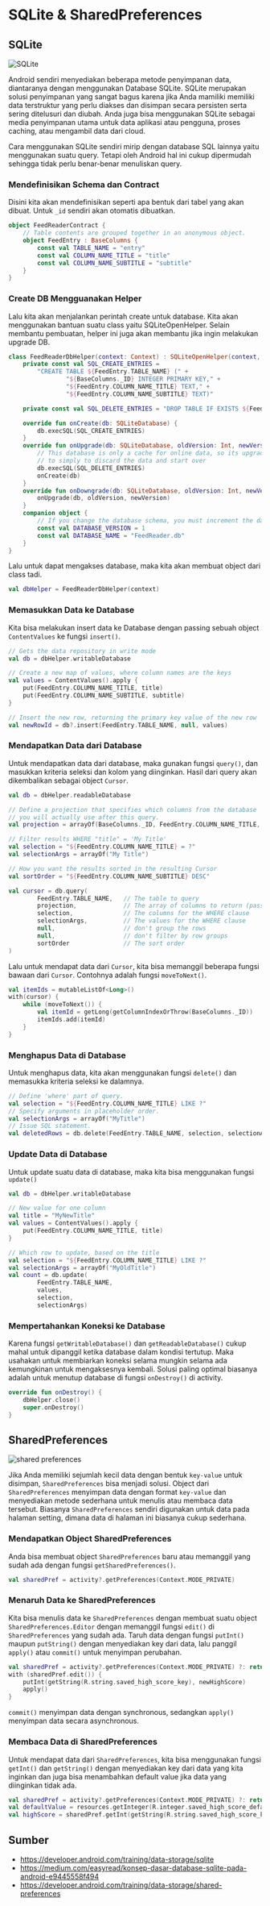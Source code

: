 # SQLite & SharedPreferences

## SQLite

![SQLite](img/1.png)

Android sendiri menyediakan beberapa metode penyimpanan data, diantaranya dengan menggunakan Database SQLite. SQLite merupakan solusi penyimpanan yang sangat bagus karena jika Anda mamiliki memiliki data terstruktur yang perlu diakses dan disimpan secara persisten serta sering ditelusuri dan diubah. Anda juga bisa menggunakan SQLite sebagai media penyimpanan utama untuk data aplikasi atau pengguna, proses caching, atau mengambil data dari cloud.

Cara menggunakan SQLite sendiri mirip dengan database SQL lainnya yaitu menggunakan suatu query. Tetapi oleh Android hal ini cukup dipermudah sehingga tidak perlu benar-benar menuliskan query.

### Mendefinisikan Schema dan Contract

Disini kita akan mendefinisikan seperti apa bentuk dari tabel yang akan dibuat. Untuk `_id` sendiri akan otomatis dibuatkan.

```kotlin
object FeedReaderContract {
    // Table contents are grouped together in an anonymous object.
    object FeedEntry : BaseColumns {
        const val TABLE_NAME = "entry"
        const val COLUMN_NAME_TITLE = "title"
        const val COLUMN_NAME_SUBTITLE = "subtitle"
    }
}
```

### Create DB Mengguanakan Helper

Lalu kita akan menjalankan perintah create untuk database. Kita akan menggunakan bantuan suatu class yaitu SQLiteOpenHelper. Selain membantu pembuatan, helper ini juga akan membantu jika ingin melakukan upgrade DB.

```kotlin
class FeedReaderDbHelper(context: Context) : SQLiteOpenHelper(context, DATABASE_NAME, null, DATABASE_VERSION) {
    private const val SQL_CREATE_ENTRIES =
        "CREATE TABLE ${FeedEntry.TABLE_NAME} (" +
                "${BaseColumns._ID} INTEGER PRIMARY KEY," +
                "${FeedEntry.COLUMN_NAME_TITLE} TEXT," +
                "${FeedEntry.COLUMN_NAME_SUBTITLE} TEXT)"

    private const val SQL_DELETE_ENTRIES = "DROP TABLE IF EXISTS ${FeedEntry.TABLE_NAME}"

    override fun onCreate(db: SQLiteDatabase) {
        db.execSQL(SQL_CREATE_ENTRIES)
    }
    override fun onUpgrade(db: SQLiteDatabase, oldVersion: Int, newVersion: Int) {
        // This database is only a cache for online data, so its upgrade policy is
        // to simply to discard the data and start over
        db.execSQL(SQL_DELETE_ENTRIES)
        onCreate(db)
    }
    override fun onDowngrade(db: SQLiteDatabase, oldVersion: Int, newVersion: Int) {
        onUpgrade(db, oldVersion, newVersion)
    }
    companion object {
        // If you change the database schema, you must increment the database version.
        const val DATABASE_VERSION = 1
        const val DATABASE_NAME = "FeedReader.db"
    }
}
```

Lalu untuk dapat mengakses database, maka kita akan membuat object dari class tadi.

```kotlin
val dbHelper = FeedReaderDbHelper(context)
```

### Memasukkan Data ke Database

Kita bisa melakukan insert data ke Database dengan passing sebuah object `ContentValues` ke fungsi `insert()`.

```kotlin
// Gets the data repository in write mode
val db = dbHelper.writableDatabase

// Create a new map of values, where column names are the keys
val values = ContentValues().apply {
    put(FeedEntry.COLUMN_NAME_TITLE, title)
    put(FeedEntry.COLUMN_NAME_SUBTITLE, subtitle)
}

// Insert the new row, returning the primary key value of the new row
val newRowId = db?.insert(FeedEntry.TABLE_NAME, null, values)
```

### Mendapatkan Data dari Database

Untuk mendapatkan data dari database, maka gunakan fungsi `query()`, dan masukkan kriteria seleksi dan kolom yang diinginkan. Hasil dari query akan dikembalikan sebagai object `Cursor`.

```kotlin
val db = dbHelper.readableDatabase

// Define a projection that specifies which columns from the database
// you will actually use after this query.
val projection = arrayOf(BaseColumns._ID, FeedEntry.COLUMN_NAME_TITLE, FeedEntry.COLUMN_NAME_SUBTITLE)

// Filter results WHERE "title" = 'My Title'
val selection = "${FeedEntry.COLUMN_NAME_TITLE} = ?"
val selectionArgs = arrayOf("My Title")

// How you want the results sorted in the resulting Cursor
val sortOrder = "${FeedEntry.COLUMN_NAME_SUBTITLE} DESC"

val cursor = db.query(
        FeedEntry.TABLE_NAME,   // The table to query
        projection,             // The array of columns to return (pass null to get all)
        selection,              // The columns for the WHERE clause
        selectionArgs,          // The values for the WHERE clause
        null,                   // don't group the rows
        null,                   // don't filter by row groups
        sortOrder               // The sort order
)
```

Lalu untuk mendapat data dari `Cursor`, kita bisa memanggil beberapa fungsi bawaan dari `Cursor`. Contohnya adalah fungsi `moveToNext()`.

```kotlin
val itemIds = mutableListOf<Long>()
with(cursor) {
    while (moveToNext()) {
        val itemId = getLong(getColumnIndexOrThrow(BaseColumns._ID))
        itemIds.add(itemId)
    }
}
```

### Menghapus Data di Database

Untuk menghapus data, kita akan menggunakan fungsi `delete()` dan memasukka kriteria seleksi ke dalamnya.

```kotlin
// Define 'where' part of query.
val selection = "${FeedEntry.COLUMN_NAME_TITLE} LIKE ?"
// Specify arguments in placeholder order.
val selectionArgs = arrayOf("MyTitle")
// Issue SQL statement.
val deletedRows = db.delete(FeedEntry.TABLE_NAME, selection, selectionArgs)
```

### Update Data di Database

Untuk update suatu data di database, maka kita bisa menggunakan fungsi `update()`

```kotlin
val db = dbHelper.writableDatabase

// New value for one column
val title = "MyNewTitle"
val values = ContentValues().apply {
    put(FeedEntry.COLUMN_NAME_TITLE, title)
}

// Which row to update, based on the title
val selection = "${FeedEntry.COLUMN_NAME_TITLE} LIKE ?"
val selectionArgs = arrayOf("MyOldTitle")
val count = db.update(
        FeedEntry.TABLE_NAME,
        values,
        selection,
        selectionArgs)
```

### Mempertahankan Koneksi ke Database

Karena fungsi `getWritableDatabase()` dan `getReadableDatabase()` cukup mahal untuk dipanggil ketika database dalam kondisi tertutup. Maka usahakan untuk membiarkan koneksi selama mungkin selama ada kemungkinan untuk mengaksesnya kembali. Solusi paling optimal biasanya adalah untuk menutup database di fungsi `onDestroy()` di activity.

```kotlin
override fun onDestroy() {
    dbHelper.close()
    super.onDestroy()
}
```

## SharedPreferences

![shared preferences](img/2.jpg)

Jika Anda memiliki sejumlah kecil data dengan bentuk `key-value` untuk disimpan, `SharedPreferences` bisa menjadi solusi. Object dari `SharedPreferences` menyimpan data dengan format `key-value` dan menyediakan metode sederhana untuk menulis atau membaca data tersebut. Biasanya `SharedPreferences` sendiri digunakan untuk data pada halaman setting, dimana data di halaman ini biasanya cukup sederhana.

### Mendapatkan Object SharedPreferences

Anda bisa membuat object `SharedPreferences` baru atau memanggil yang sudah ada dengan fungsi `getSharedPreferences()`.

```kotlin
val sharedPref = activity?.getPreferences(Context.MODE_PRIVATE)
```

### Menaruh Data ke SharedPreferences

Kita bisa menulis data ke `SharedPreferences` dengan membuat suatu object `SharedPreferences.Editor` dengan memanggil fungsi `edit()` di `SharedPreferences` yang sudah ada. Taruh data dengan fungsi `putInt()` maupun `putString()` dengan menyediakan key dari data, lalu panggil `apply()` atau `commit()` untuk menyimpan perubahan.

```kotlin
val sharedPref = activity?.getPreferences(Context.MODE_PRIVATE) ?: return
with (sharedPref.edit()) {
    putInt(getString(R.string.saved_high_score_key), newHighScore)
    apply()
}
```

`commit()` menyimpan data dengan synchronous, sedangkan `apply()` menyimpan data secara asynchronous.

### Membaca Data di SharedPreferences

Untuk mendapat data dari `SharedPreferences`, kita bisa menggunakan fungsi `getInt()` dan `getString()` dengan menyediakan key dari data yang kita inginkan dan juga bisa menambahkan default value jika data yang diinginkan tidak ada.

```kotlin
val sharedPref = activity?.getPreferences(Context.MODE_PRIVATE) ?: return
val defaultValue = resources.getInteger(R.integer.saved_high_score_default_key)
val highScore = sharedPref.getInt(getString(R.string.saved_high_score_key), defaultValue)
```

## Sumber

- https://developer.android.com/training/data-storage/sqlite
- https://medium.com/easyread/konsep-dasar-database-sqlite-pada-android-e9445558f494
- https://developer.android.com/training/data-storage/shared-preferences